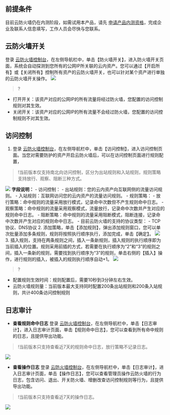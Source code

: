 ## 前提条件
目前云防火墙仍在内测阶段，如需试用本产品，请先 [申请产品内测资格]( https://cloud.tencent.com/apply/p/6mqsuwiacdn)，完成企业及联系人信息填写，工作人员会尽快与您联系。
## 云防火墙开关
登录 [云防火墙控制台](https://console.cloud.tencent.com/cfw)，在左侧导航栏中，单击【防火墙开关】，进入防火墙开关页面，系统会自动探测到您所有的公网IP所关联的云内资产。您可以通过【开启所有】或【关闭所有】控制所有资产的云防火墙开关，也可以针对某个资产进行单独的云防火墙开关操作。
![](https://main.qcloudimg.com/raw/373e458eb2f5cacc8b1b65133e722f7d.png)
>?
- 打开开关：该资产对应的公网IP的所有流量将经过防火墙，您配置的访问控制规则对其生效。
- 关闭开关：该资产对应的公网IP的所有流量不会经过防火墙，您配置的访问控制规则不对其生效。
## 访问控制

1. 登录 [云防火墙控制台](https://console.cloud.tencent.com/cfw)，在左侧导航栏中，单击【访问控制】，进入访问控制页面。当您对需要防护的资产开启云防火墙后，可以在访问控制页面进行规则配置，
>!当前版本仅支持南北向访问控制，区分为出站规则和入站规则，规则策略支持放行、观察、阻断三种方式。
>
![](https://main.qcloudimg.com/raw/e24dd5dd7db01bf28a49500569674377.png)
**字段说明：**
	- 访问控制：
		- 出站规则：您的云内资产向互联网侧的流量访问规则。
		- 入站规则：互联网访问您的云内资产的流量访问规则。
	- 规则策略：
		- 放行策略：命中规则的流量采用放行模式，记录命中次数但不产生规则命中日志。
		- 观察策略：命中规则的流量采用观察模式，流量放行，记录命中次数并产生对应的规则命中日志。
		- 阻断策略：命中规则的流量采用阻断模式，阻断连接，记录命中次数并产生对应的规则命中日志。
	- 目前云防火墙的支持的协议类型：
		- TCP协议、DNS协议
2. 添加策略，单击【添加规则】，弹出添加规则窗口，您可以单次批量添加多条规则，规则将按照执行顺序执行，添加完成，单击【确定】。
![](https://main.qcloudimg.com/raw/4df2f626e72960dfc7a6efead6520ef9.png)
3. 插入规则，支持在两条规则之间，插入一条新规则，插入规则的执行顺序即为当前插入的位置。规则采用前插的方式，若需要在执行顺序为“2”和“3”的规则之间，插入一条新的规则，需要找到执行顺序为“3”的规则，单击右侧的【插入】操作，进行规则的插入，被插入的规则执行顺序自动+1。
![](https://main.qcloudimg.com/raw/ca28af4b548e976ee75313cd3fc2feb8.png)

>?
- 配置规则生效时间：规则配置后，需要10秒到3分钟左右生效。
- 云防火墙规则量：当前版本最大支持同时配置200条出站规则和200条入站规则，共计400条访问控制规则

## 日志审计
- **查看规则命中日志**
登录 [云防火墙控制台](https://console.cloud.tencent.com/cfw)，在左侧导航栏中，单击【日志审计】，进入日志审计页面，单击【规则命中日志】，您可以查看到所有命中规则的日志，且提供导出功能。
>!当前版本只支持查看近7天的规则命中日志，放行策略不记录日志。
>
![](https://main.qcloudimg.com/raw/844f6f4b5c26f6f40d191eb6445de9db.png)
- **查看操作日志**
登录 [云防火墙控制台](https://console.cloud.tencent.com/cfw)，在左侧导航栏中，单击【日志审计】，进入日志审计页面，单击【操作日志】，您可以查看管理员操作云防火墙的行为日志，包含访问、退出、开关防火墙、增删改查访问控制规则等行为，且提供导出功能。
>!当前版本只支持查看近7天的操作日志。
>
![](https://main.qcloudimg.com/raw/c45427ba22459e5fdb5e215d4c984605.png)
